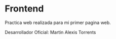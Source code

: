 # Frontend
Practica web realizada para mi primer pagina web.

Desarrollador Oficial: Martin Alexis Torrents
